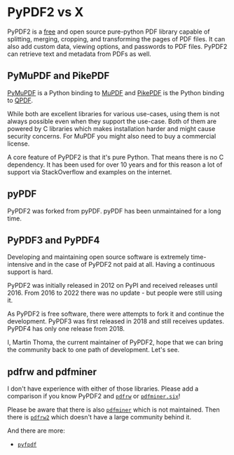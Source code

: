 # PyPDF2 vs X

PyPDF2 is a [free] and open source pure-python PDF library capable of
splitting, merging, cropping, and transforming the pages of PDF files.
It can also add custom data, viewing options, and passwords to PDF
files. PyPDF2 can retrieve text and metadata from PDFs as well.

## PyMuPDF and PikePDF

[PyMuPDF] is a Python binding to [MuPDF] and [PikePDF] is the Python
binding to [QPDF].

While both are excellent libraries for various use-cases, using them is
not always possible even when they support the use-case. Both of them
are powered by C libraries which makes installation harder and might
cause security concerns. For MuPDF you might also need to buy a
commercial license.

A core feature of PyPDF2 is that it's pure Python. That means there is
no C dependency. It has been used for over 10 years and for this reason
a lot of support via StackOverflow and examples on the internet.

## pyPDF

PyPDF2 was forked from pyPDF. pyPDF has been unmaintained for a long
time.

## PyPDF3 and PyPDF4

Developing and maintaining open source software is extremely
time-intensive and in the case of PyPDF2 not paid at all. Having a
continuous support is hard.

PyPDF2 was initially released in 2012 on PyPI and received releases
until 2016. From 2016 to 2022 there was no update - but people were
still using it.

As PyPDF2 is free software, there were attempts to fork it and continue
the development. PyPDF3 was first released in 2018 and still receives
updates. PyPDF4 has only one release from 2018.

I, Martin Thoma, the current maintainer of PyPDF2, hope that we can
bring the community back to one path of development. Let's see.

  [free]: https://en.wikipedia.org/wiki/Free_software
  [PyMuPDF]: https://pypi.org/project/PyMuPDF/
  [MuPDF]: https://mupdf.com/
  [PikePDF]: https://pypi.org/project/pikepdf/
  [QPDF]: https://github.com/qpdf/qpdf


## pdfrw and pdfminer

I don't have experience with either of those libraries. Please add a
comparison if you know PyPDF2 and [`pdfrw`](https://pypi.org/project/pdfrw/) or
[`pdfminer.six`](https://pypi.org/project/pdfminer.six/)!

Please be aware that there is also
[`pdfminer`](https://pypi.org/project/pdfminer/) which is not maintained.
Then there is [`pdfrw2`](https://pypi.org/project/pdfrw2/) which doesn't have
a large community behind it.

And there are more:


* [`pyfpdf`](https://github.com/reingart/pyfpdf)
